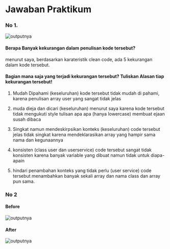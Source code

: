# Jawaban Praktikum

### No 1.

![outputnya](screenshots/ss1.png)

#### Berapa Banyak kekurangan dalam penulisan kode tersebut?

menurut saya, berdasarkan karateristik clean code, ada 5 kekurangan dalam kode tersebut.

#### Bagian mana saja yang terjadi kekurangan tersebut? Tuliskan Alasan tiap kekurangan tersebut!

1. Mudah Dipahami (keseluruhan)
   kode tersebut tidak mudah di pahami, karena penulisan array user yang sangat tidak jelas

2. muda dieja dan dicari (keseluruhan)
   menurut saya karena kode tersebut tidak mengukuti style tulisan apa apa (hanya lowercase) membuat ejaan susah dibaca

3. Singkat namun mendeskirpsikan konteks (keseluruhan)
   code tersebut jelas tidak singkat karena mendeklarasikan array yang hampir sama nama dan kegunaannya

4. konsisten (class user dan userservice)
   code tersebut sangat tidak konsisten karena banyak variable yang dibuat namun tidak untuk diapa-apain

5. hindari penambahan konteks yang tidak perlu (user service)
   code tersebut menambahkan banyak sekali array dan nama class dan array pun sama.

### No 2

#### Before

![outputnya](screenshots/ss2.png)

#### After

![outputnya](screenshots/ss3.png)
